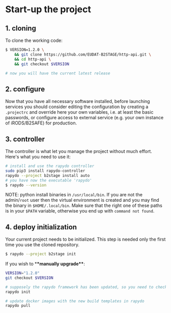 # Start-up the project

## 1. cloning

To clone the working code:

```bash
$ VERSION=1.2.0 \
    && git clone https://github.com/EUDAT-B2STAGE/http-api.git \
    && cd http-api \
    && git checkout $VERSION

# now you will have the current latest release
```

## 2. configure

Now that you have all necessary software installed, before launching services you should consider editing the configuration by creating a `.projectrc` and override here your own variables, i.e. at least the basic passwords, or configure access to external service (e.g. your own instance of iRODS/B2SAFE) for production.

## 3. controller

The controller is what let you manage the project without much effort.
Here's what you need to use it:

```bash
# install and use the rapydo controller
sudo pip3 install rapydo-controller
rapydo --project b2stage install auto
# you have now the executable 'rapydo'
$ rapydo --version
```

NOTE: python install binaries in `/usr/local/bin`. If you are not the admin/`root` user then the virtual environment is created and you may find the binary in `$HOME/.local/bin`. Make sure that the right one of these paths is in your `$PATH` variable, otherwise you end up with `command not found`.

## 4. deploy initialization

Your current project needs to be initialized. This step is needed only the first time you use the cloned repository.

```bash
$ rapydo --project b2stage init
```

If you wish to \***\*manually upgrade\*\***:

```bash
VERSION="1.2.0"
git checkout $VERSION

# supposely the rapydo framework has been updated, so you need to check:
rapydo init

# update docker images with the new build templates in rapydo
rapydo pull
```
